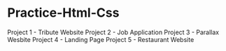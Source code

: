 # Practice-Html-Css

Project 1 - Tribute Website
Project 2 - Job Application
Project 3 - Parallax Wesbite
Project 4 - Landing Page
Project 5 - Restaurant Website
